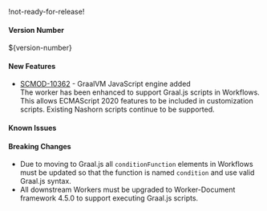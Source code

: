 !not-ready-for-release!

#### Version Number
${version-number}

#### New Features
* [SCMOD-10362](https://portal.digitalsafe.net/browse/SCMOD-10362) - GraalVM JavaScript engine added  
The worker has been enhanced to support Graal.js scripts in Workflows. This allows ECMAScript 2020 features
to be included in customization scripts. Existing Nashorn scripts continue to be supported. 

#### Known Issues

#### Breaking Changes
* Due to moving to Graal.js all `conditionFunction` elements in Workflows must be updated so that the function is named 
`condition` and use valid Graal.js syntax.
* All downstream Workers must be upgraded to Worker-Document framework 4.5.0 to support executing Graal.js scripts.